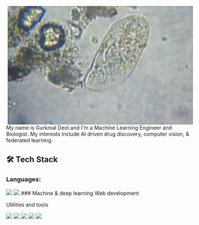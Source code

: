 <img align="right" alt="GIF" src="https://raw.githubusercontent.com/gdeol4/gdeol4/main/amoeba.gif?raw=true" width="500" height="320" />
My name is Gurkmal Deol and I'm a Machine Learning Engineer and Biologist. My interests include AI driven drug discovery, computer vision, & federated learning.


## 🛠 Tech Stack

### Languages:
<p>
<img src="https://img.shields.io/badge/python%20-%23323330.svg?&style=for-the-badge&logo=python&logoColor=%23F7DF1E%22/%3E"/>
<img src="https://img.shields.io/badge/r%20-%23007ACC.svg?&style=for-the-badge&logo=r&logoColor=white"/>
### Machine & deep learning
Web development


Utilities and tools


<p>
  
  <img src="https://img.shields.io/badge/react%20-%2320232a.svg?&style=for-the-badge&logo=react&logoColor=%2361DAFB"/>
  <img src="https://img.shields.io/badge/react_native%20-%2320232a.svg?&style=for-the-badge&logo=react&logoColor=%2361DAFB"/>
  <img src="https://img.shields.io/badge/node.js%20-%2343853D.svg?&style=for-the-badge&logo=node.js&logoColor=white"/>
  <img src="https://img.shields.io/badge/git%20-%23F05033.svg?&style=for-the-badge&logo=git&logoColor=white"/>
  <img src="https://img.shields.io/badge/github%20-%23121011.svg?&style=for-the-badge&logo=github&logoColor=white"/>
</p>



<!--
**gdeol4/gdeol4** is a ✨ _special_ ✨ repository because its `README.md` (this file) appears on your GitHub profile.

Here are some ideas to get you started:

- 🔭 I’m currently working on ...
- 🌱 I’m currently learning ...
- 👯 I’m looking to collaborate on ...
- 🤔 I’m looking for help with ...
- 💬 Ask me about ...
- 📫 How to reach me: ...
- 😄 Pronouns: ...
- ⚡ Fun fact: ...
-->
